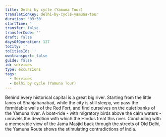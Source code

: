 ```yaml
---
title: Delhi by cycle (Yamuna Tour)
translationKey: delhi-by-cycle-yamuna-tour
duration: '03:30'
startTime: ''
transfer: false
transferCode: ''
draft: false
daysOfOperation: 127
toCity: ''
toCitiesId: ''
owntransport: false
guide: false
id: services
type: excursions
tags:
  - Services
  - Delhi by cycle (Yamuna Tour)
---
```

Behind every historical capital is a great big river. Starting from the little lanes of Shahjahanabad, while the city is still sleepy, we pass the formidable walls of the Red Fort, and find ourselves on the quiet banks of the Yamuna river. A boat-ride - with migratory birds above the calm waters - unravels the devotion with which the Hindus treat this river. Concluding with a memorable view of the Jama Masjid back through the streets of Old Delhi, the Yamuna Route shows the stimulating contradictions of India.